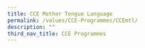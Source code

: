 ```yaml
---
title: CCE Mother Tongue Language
permalink: /values/CCE-Programmes/CCEmtl/
description: ""
third_nav_title: CCE Programmes
---
```

